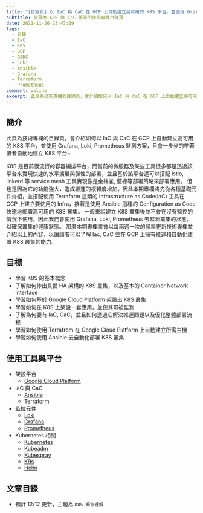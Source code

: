 ```yaml
---
title: "[目錄頁] 以 IaC 與 CaC 在 GCP 上自動建立高可用的 K8S 平台，並使用 Grafana, Loki, Prometheus 監測方案"
subtitle: 此頁為 K8S 與 IaC 等等的技術專欄目錄頁
date: 2021-11-26 23:47:09
tags:
  - 目錄
  - IaC
  - K8S
  - GCP
  - GSDC
  - Loki
  - Ansible
  - Grafana
  - Terraform
  - Prometheus
comment: valine
excerpt: 此頁為技術專欄的目錄頁，會介紹如何以 IaC 與 CaC 在 GCP 上自動建立高可用的 K8S 平台，並使用 Grafana, Loki, Prometheus 監測方案，且會一步步的帶著讀者使用 Ansible 自動建立 K8S 平台
---
```


## 簡介

此頁為技術專欄的目錄頁，會介紹如何以 IaC 與 CaC 在 GCP 上自動建立高可用的 K8S 平台，並使用 Grafana, Loki, Prometheus 監測方案，且會一步步的帶著讀者自動地建立 K8S 平台~

K8S 是目前很流行的容器編排平台，而當前的微服務及某些工具很多都是透過該平台來實現快速的水平擴展與彈性的部署，並且基於該平台還可以搭配 istio, linkerd 等 service mesh 工具實現像是金絲雀, 藍綠等部署策略來部署應用。
但也是因為它的功能強大，造成維運的複雜度增加。因此本期專欄將先從各種基礎元件介紹，並搭配使用 Terraform 這類的 Infrastructure as Code(IaC) 工具在 GCP 上建立要使用的 Infra，接著是使用 Ansible 這種的 Configuration as Code 快速地部署高可用的 K8S 叢集。
一般來說建立 K8S 叢集後並不會在沒有監控的情況下使用，因此我們會使用 Grafana, Loki, Prometheus 去監測叢集的狀態，以確保叢集的健康狀態。
那麼本期專欄將會以每兩週一次的頻率更新技術專欄並介紹以上的內容，以讓讀者可以了解 Iac, CaC 並在 GCP 上擁有維運和自動化建置 K8S 叢集的能力。

## 目標

- 學習 K8S 的基本概念
- 了解如何作出具備 HA 架構的 K8S 叢集，以及基本的 Container Network Interface
- 學習如何基於 Google Cloud Platform 架設出 K8S 叢集
- 學習如何在 K8S 上架設一套應用，並使其可被監測
- 了解為何要有 IaC, CaC，並且如何透過它解決維運問題以及優化整體部署流程
- 學習如何使用 Terrafrom 在 Google Cloud Platform 上自動建立所需主機
- 學習如何使用 Ansible 去自動化部署 K8S 叢集

## 使用工具與平台

- 架設平台
  - [Google Cloud Platform](https://console.cloud.google.com/)
- IaC 與 CaC
  - [Ansible](https://www.ansible.com/)
  - [Terraform](https://www.terraform.io/)
- 監控元件
  - [Loki](https://grafana.com/oss/loki/)
  - [Grafana](https://grafana.com/oss/grafana/)
  - [Prometheus](https://prometheus.io/)
- Kubernetes 相關
  - [Kubernetes](https://kubernetes.io/)
  - [Kubeadm](https://github.com/kubernetes/kubeadm)
  - [Kubespray](https://github.com/kubernetes-sigs/kubespray)
  - [K9s](https://k9scli.io/)
  - [Helm](https://helm.sh/)

## 文章目錄

- 預計 12/12 更新，主題為 `K8S 概念理解`

